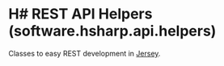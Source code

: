 # H# REST API Helpers (software.hsharp.api.helpers)
Classes to easy REST development in [Jersey](https://jersey.github.io/).

